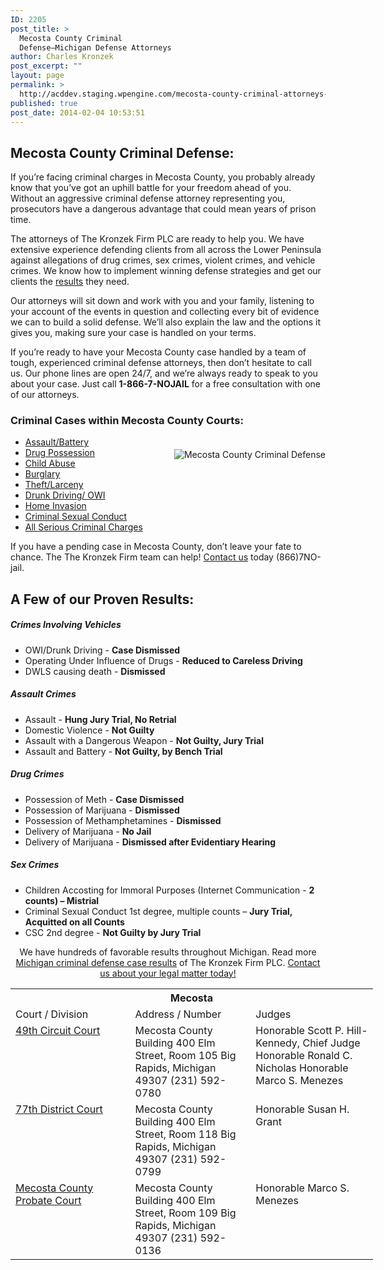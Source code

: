 ```yaml
---
ID: 2205
post_title: >
  Mecosta County Criminal
  Defense—Michigan Defense Attorneys
author: Charles Kronzek
post_excerpt: ""
layout: page
permalink: >
  http://acddev.staging.wpengine.com/mecosta-county-criminal-attorneys-big-rapids-michigan-lawyers.html
published: true
post_date: 2014-02-04 10:53:51
---
```

<div class="county-lis">
<h2>Mecosta County Criminal Defense:</h2>
If you’re facing criminal charges in Mecosta County, you probably already know that you’ve got an uphill battle for your freedom ahead of you. Without an aggressive criminal defense attorney representing you, prosecutors have a dangerous advantage that could mean years of prison time.

The attorneys of The Kronzek Firm PLC are ready to help you. We have extensive experience defending clients from all across the Lower Peninsula against allegations of drug crimes, sex crimes, violent crimes, and vehicle crimes. We know how to implement winning defense strategies and get our clients the <a href="http://acddev.staging.wpengine.com/proven-results.html">results</a> they need.

Our attorneys will sit down and work with you and your family, listening to your account of the events in question and collecting every bit of evidence we can to build a solid defense. We’ll also explain the law and the options it gives you, making sure your case is handled on your terms.

If you’re ready to have your Mecosta County case handled by a team of tough, experienced criminal defense attorneys, then don’t hesitate to call us. Our phone lines are open 24/7, and we’re always ready to speak to you about your case. Just call <b>1-866-7-NOJAIL</b> for a free consultation with one of our attorneys.
<h3>Criminal Cases within Mecosta County Courts:</h3>
<img style="float: right; padding: 20px 0 20px 20px;" src="/images/county-img_n5.jpg" alt="Mecosta County Criminal Defense" />
<ul class="no-bullets">
	<li><a href="http://acddev.staging.wpengine.com/assault-charges.html">Assault/Battery</a></li>
	<li><a href="http://acddev.staging.wpengine.com/drug-charges.html">Drug Possession</a></li>
	<li><a title="Michigan Child Abuse Attorney" href="http://acddev.staging.wpengine.com/michigan-child-abuse-attorneys-abuse-neglect-defense-lawyers.html">Child Abuse</a></li>
	<li><a href="http://acddev.staging.wpengine.com/burglary-crimes.html">Burglary</a></li>
	<li><a href="http://acddev.staging.wpengine.com/theft-charges.html">Theft/Larceny</a></li>
	<li><a href="http://acddev.staging.wpengine.com/drunk-driving.html">Drunk Driving/ OWI</a></li>
	<li><a title="Michigan Home Invasion Attorney" href="http://acddev.staging.wpengine.com/michigan-home-invasion-attorneys-criminal-defense-lawyers.html">Home Invasion</a></li>
	<li><a href="http://acddev.staging.wpengine.com/sex-crimes.html">Criminal Sexual Conduct</a></li>
	<li><a href="http://acddev.staging.wpengine.com">All Serious Criminal Charges</a></li>
</ul>
<p class="ctas">If you have a pending case in Mecosta County, don’t leave your fate to chance. The The Kronzek Firm team can help! <a href="http://acddev.staging.wpengine.com/contact-us">Contact us</a> today (866)7NO-jail.</p>

<h2>A Few of our Proven Results:</h2>
<h5>Crimes Involving Vehicles</h5>
<ul class="county-lis">
	<li>OWI/Drunk Driving - <b>Case Dismissed</b></li>
	<li>Operating Under Influence of Drugs - <b>Reduced to Careless Driving</b></li>
	<li>DWLS causing death - <strong>Dismissed</strong></li>
</ul>
<h5>Assault Crimes</h5>
<ul class="county-lis">
	<li>Assault - <b>Hung Jury Trial, No Retrial</b></li>
	<li>Domestic Violence - <b>Not Guilty</b></li>
	<li>Assault with a Dangerous Weapon - <strong>Not Guilty, Jury Trial</strong></li>
	<li>Assault and Battery - <strong>Not Guilty, by Bench Trial</strong></li>
</ul>
<h5>Drug Crimes</h5>
<ul class="county-lis">
	<li>Possession of Meth - <b>Case Dismissed</b></li>
	<li>Possession of Marijuana - <strong>Dismissed</strong></li>
	<li>Possession of Methamphetamines - <strong>Dismissed </strong></li>
	<li>Delivery of Marijuana - <strong>No Jail</strong></li>
	<li>Delivery of Marijuana - <strong>Dismissed after Evidentiary Hearing</strong></li>
</ul>
<h5>Sex Crimes</h5>
<ul class="county-lis">
	<li>Children Accosting for Immoral Purposes (Internet Communication - <b>2 counts) – Mistrial</b></li>
	<li>Criminal Sexual Conduct 1st degree, multiple counts – <b>Jury Trial, Acquitted on all Counts</b></li>
	<li>CSC 2nd degree - <strong>Not Guilty by Jury Trial</strong></li>
</ul>
<p class="ctas" style="text-align: center;">We have hundreds of favorable results throughout Michigan. Read more <a href="http://acddev.staging.wpengine.com/proven-results.html">Michigan criminal defense case results</a> of The Kronzek Firm PLC.
<a href="http://acddev.staging.wpengine.com/contact-us.html">Contact us about your legal matter today!</a></p>

<table class="districts" style="width: 580px !important;" cellspacing="0">
<tbody>
<tr>
<th colspan="3">Mecosta</th>
</tr>
<tr class="subjects">
<td width="225">Court / Division</td>
<td width="225">Address / Number</td>
<td width="225">Judges</td>
</tr>
<tr>
<td valign="top"><a href="http://www.co.mecosta.mi.us/courts.html" target="_blank">49th Circuit Court</a></td>
<td valign="top">Mecosta County Building
400 Elm Street, Room 105
Big Rapids, Michigan 49307
(231) 592-0780</td>
<td valign="top">Honorable Scott P. Hill-Kennedy, Chief Judge
Honorable Ronald C. Nicholas
Honorable Marco S. Menezes</td>
</tr>
<tr>
<td valign="top"><a href="http://www.co.mecosta.mi.us/courts.html" target="_blank">77th District Court</a></td>
<td valign="top">Mecosta County Building
400 Elm Street, Room 118
Big Rapids, Michigan 49307
(231) 592-0799</td>
<td valign="top">Honorable Susan H. Grant</td>
</tr>
<tr>
<td valign="top"><a href="http://www.co.mecosta.mi.us/courts.html" target="_blank">Mecosta County Probate Court</a></td>
<td valign="top">Mecosta County Building
400 Elm Street, Room 109
Big Rapids, Michigan 49307
(231) 592-0136</td>
<td valign="top">Honorable Marco S. Menezes</td>
</tr>
<!-- >
<tr>
<td valign="top"></td>
<td valign="top"></td>
<td valign="top"></td>
</tr>
<--></tbody>
</table>
</div>